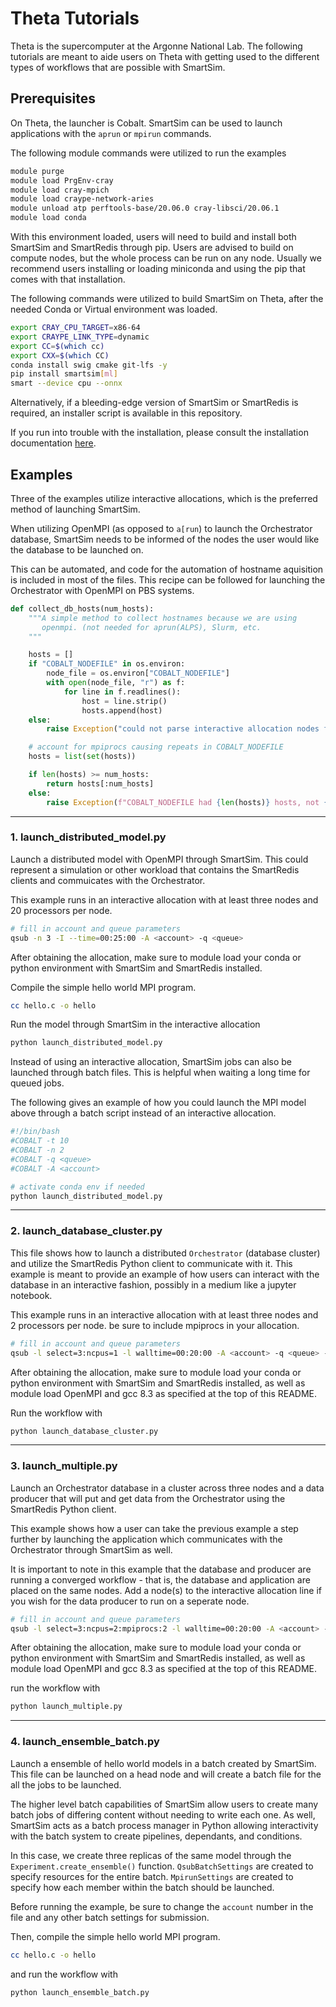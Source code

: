 
# Theta Tutorials

Theta is the supercomputer at the Argonne National Lab. The
following tutorials are meant to aide users on Theta with getting used to the
different types of workflows that are possible with SmartSim.


## Prerequisites

On Theta, the launcher is Cobalt. SmartSim can be used to launch applications
with the `aprun` or `mpirun` commands.

The following module commands were utilized to run the examples

```bash
module purge
module load PrgEnv-cray
module load cray-mpich
module load craype-network-aries
module unload atp perftools-base/20.06.0 cray-libsci/20.06.1
module load conda
```

With this environment loaded, users will need to build and install both SmartSim and
SmartRedis through pip. Users are advised to build on
compute nodes, but the whole process can be run on any node.
Usually we recommend users installing or loading miniconda and
using the pip that comes with that installation. 

The following commands were utilized to build SmartSim on Theta,
after the needed Conda or Virtual environment was loaded.

```bash
export CRAY_CPU_TARGET=x86-64
export CRAYPE_LINK_TYPE=dynamic
export CC=$(which cc)
export CXX=$(which CC)
conda install swig cmake git-lfs -y
pip install smartsim[ml]
smart --device cpu --onnx
```

Alternatively, if a bleeding-edge version of SmartSim or SmartRedis is
required, an installer script is available in this repository.

If you run into trouble with the installation, please consult the installation
documentation [here](https://www.craylabs.org/docs/installation.html).

## Examples

Three of the examples utilize interactive allocations, which is the preferred method of
launching SmartSim.

When utilizing OpenMPI (as opposed to  ``a[run``) to launch the
Orchestrator database, SmartSim needs to be informed of the nodes the user would like
the database to be launched on.

This can be automated, and code for the automation of hostname aquisition is included in
most of the files. This recipe can be followed for launching the Orchestrator with
OpenMPI on PBS systems.


```python
def collect_db_hosts(num_hosts):
    """A simple method to collect hostnames because we are using
       openmpi. (not needed for aprun(ALPS), Slurm, etc.
    """

    hosts = []
    if "COBALT_NODEFILE" in os.environ:
        node_file = os.environ["COBALT_NODEFILE"]
        with open(node_file, "r") as f:
            for line in f.readlines():
                host = line.strip()
                hosts.append(host)
    else:
        raise Exception("could not parse interactive allocation nodes from COBALT_NODEFILE")

    # account for mpiprocs causing repeats in COBALT_NODEFILE
    hosts = list(set(hosts))

    if len(hosts) >= num_hosts:
        return hosts[:num_hosts]
    else:
        raise Exception(f"COBALT_NODEFILE had {len(hosts)} hosts, not {num_hosts}")
```

----------

### 1. launch_distributed_model.py

Launch a distributed model with OpenMPI through SmartSim. This could represent
a simulation or other workload that contains the SmartRedis clients and commuicates
with the Orchestrator.

This example runs in an interactive allocation with at least three
nodes and 20 processors per node. 

```bash
# fill in account and queue parameters
qsub -n 3 -I --time=00:25:00 -A <account> -q <queue>
```

After obtaining the allocation, make sure to module load your conda or python environment
with SmartSim and SmartRedis installed.

Compile the simple hello world MPI program.

```bash
cc hello.c -o hello
```

Run the model through SmartSim in the interactive allocation

```bash
python launch_distributed_model.py
```

Instead of using an interactive allocation, SmartSim jobs can also be
launched through batch files. This is helpful when waiting a long time
for queued jobs.

The following gives an example of how you could launch the MPI
model above through a batch script instead of an interactive allocation.

```bash
#!/bin/bash
#COBALT -t 10
#COBALT -n 2
#COBALT -q <queue>
#COBALT -A <account>

# activate conda env if needed
python launch_distributed_model.py
```
---------

### 2. launch_database_cluster.py

This file shows how to launch a distributed ``Orchestrator`` (database cluster) and
utilize the SmartRedis Python client to communicate with it. This example is meant
to provide an example of how users can interact with the database in an interactive
fashion, possibly in a medium like a jupyter notebook.

This example runs in an interactive allocation with at least three
nodes and 2 processors per node. be sure to include mpiprocs in your
allocation.

```bash
# fill in account and queue parameters
qsub -l select=3:ncpus=1 -l walltime=00:20:00 -A <account> -q <queue> -I
```
After obtaining the allocation, make sure to module load your conda or python environment
with SmartSim and SmartRedis installed, as well as module load OpenMPI and gcc 8.3 as
specified at the top of this README.

Run the workflow with

```bash
python launch_database_cluster.py
```
----------
### 3. launch_multiple.py

Launch an Orchestrator database in a cluster across three nodes and a data producer
that will put and get data from the Orchestrator using the SmartRedis Python client.

This example shows how a user can take the previous example a step further by
launching the application which communicates with the Orchestrator through SmartSim
as well.

It is important to note in this example that the database and producer are running
a converged workflow - that is, the database and application are placed on the same
nodes. Add a node(s) to the interactive allocation line if you wish for the data
producer to run on a seperate node.

```bash
# fill in account and queue parameters
qsub -l select=3:ncpus=2:mpiprocs:2 -l walltime=00:20:00 -A <account> -q <queue> -I
```
After obtaining the allocation, make sure to module load your conda or python environment
with SmartSim and SmartRedis installed, as well as module load OpenMPI and gcc 8.3 as
specified at the top of this README.

run the workflow with

```bash
python launch_multiple.py
```
-----------
### 4. launch_ensemble_batch.py

Launch a ensemble of hello world models in a batch created by SmartSim. This
file can be launched on a head node and will create a batch file for the all
the jobs to be launched.

The higher level batch capabilities of SmartSim allow users to create many
batch jobs of differing content without needing to write each one. As well,
SmartSim acts as a batch process manager in Python allowing interactivity
with the batch system to create pipelines, dependants, and conditions.

In this case, we create three replicas of the same model through the
``Experiment.create_ensemble()`` function. ``QsubBatchSettings`` are created
to specify resources for the entire batch. ``MpirunSettings`` are created
to specify how each member within the batch should be launched.

Before running the example, be sure to change the ``account`` number in the
file and any other batch settings for submission.

Then, compile the simple hello world MPI program.

```bash
cc hello.c -o hello
```

and run the workflow with

```bash
python launch_ensemble_batch.py
```



